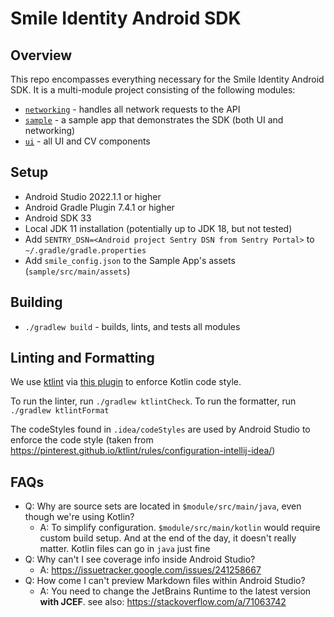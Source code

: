 # Smile Identity Android SDK

## Overview

This repo encompasses everything necessary for the Smile Identity Android SDK. It is a multi-module
project consisting of the following modules:

- [`networking`](https://github.com/smileidentity/android/tree/main/networking) -
  handles all network requests to the API
- [`sample`](https://github.com/smileidentity/android/tree/main/sample) - a sample app
  that demonstrates the SDK (both UI and networking)
- [`ui`](https://github.com/smileidentity/android/tree/main/ui) - all UI and CV components

## Setup

- Android Studio 2022.1.1 or higher
- Android Gradle Plugin 7.4.1 or higher
- Android SDK 33
- Local JDK 11 installation (potentially up to JDK 18, but not tested)
- Add `SENTRY_DSN=<Android project Sentry DSN from Sentry Portal>` to `~/.gradle/gradle.properties`
- Add `smile_config.json` to the Sample App's assets (`sample/src/main/assets`)

## Building

- `./gradlew build` - builds, lints, and tests all modules

## Linting and Formatting

We use [ktlint](https://github.com/pinterest/ktlint) via
[this plugin](https://github.com/jlleitschuh/ktlint-gradle) to enforce Kotlin code style.

To run the linter, run `./gradlew ktlintCheck`. To run the formatter, run `./gradlew ktlintFormat`

The codeStyles found in `.idea/codeStyles` are used by Android Studio to enforce the code style
(taken from https://pinterest.github.io/ktlint/rules/configuration-intellij-idea/)

## FAQs

- Q: Why are source sets are located in `$module/src/main/java`, even though we're using Kotlin?
    - A: To simplify configuration. `$module/src/main/kotlin` would require custom build setup. And
      at the end of the day, it doesn't really matter. Kotlin files can go in `java` just fine
- Q: Why can't I see coverage info inside Android Studio?
    - A: https://issuetracker.google.com/issues/241258667
- Q: How come I can't preview Markdown files within Android Studio?
    - A: You need to change the JetBrains Runtime to the latest version **with JCEF**. see
      also: https://stackoverflow.com/a/71063742
